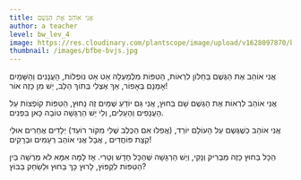 ```yaml
---
title: אֲנִי אוֹהֵב אֶת הַגֶּשֶׁם
author: a teacher
level: bw_lev_4
image: https://res.cloudinary.com/plantscope/image/upload/v1628097870/bookworm_webapp/illustrations/anj_afeb_av_ecwy.jpg
thumbnail: /images/bfbe-bvjs.jpg
---
```

אֲנִי אוֹהֵב אֶת הַגֶּשֶׁם בַּחַלּוֹן לִרְאוֹת,
הַטִּפּוֹת מִלְמַעְלָה אַט אַט נוֹפְלוֹת,
הָעֲנָנִים וְהַשָּׁמַיִם אָמְנָם בְּאָפוֹר,
אַךְ אֶצְלִי בְּתוֹךְ הַלֵּב, יֵשׁ מִן כָּזֶה אוֹר!

אֲנִי אוֹהֵב לִרְאוֹת אֶת הַגֶּשֶׁם שָׁם בַּחוּץ,
אֲנִי גַּם יוֹדֵעַ שֶׁמַּיִם זֶה נָחוּץ,
הַטִּפּוֹת קוֹפְצוֹת עַל הָעֲנָפִים וְהֶעָלִים,
וְלִי יֵשׁ הַרְגָּשָׁה טוֹבָה כָּאן בִּפְנִים.

אֲנִי אוֹהֵב כְּשֶׁגֶּשֶם עַל הָעוֹלָם יוֹרֵד,
(אֲפִלּוּ אִם הַכֶּלֶב שֶׁלִּי מִקּוֹר רוֹעֵד)
יְלָדִים אֲחֵרִים אוּלַי קְצָת פּוֹחֲדִים ,
אֲבָל אֲנִי אוֹהֵב רְעָמִים וּבְרָקִים!

הַכָּל בַּחוּץ כָּזֶה מַבְרִיק וְנָקִי,
וְיֵשׁ הַרְגָּשָׁה שֶׁהַכָּל חָדָשׁ וְטָרִי.
אָז לָמָּה אִמָּא לֹא מַרְשָׁה בֵּין הַטִּפּוֹת לִקְפּוֹץ,
לָרוּץ כָּךְ בַּחוּץ וּלְשַׂחֵק בַּבּוֹץ?